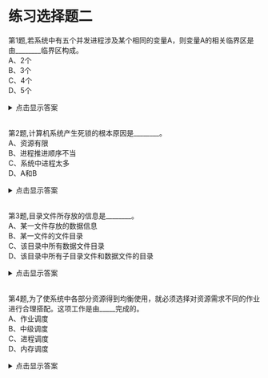 # 练习选择题二

第1题,若系统中有五个并发进程涉及某个相同的变量A，则变量A的相关临界区是由________临界区构成。  
A、2个  
B、3个  
C、4个  
D、5个  

<details><summary>点击显示答案</summary>

```
[答案] D  
[解析] 临界资源是诸进程之间应采取互斥方式访问的，也就是一次只允许一个进程访问的资源，可以为硬件，软件，变量，数据，表格，队列等，并不单指硬件资源。临界区就是每个进程中访问临界资源的那段代码。五个并发进程都涉及了变量A，每一个进程中都有访问变量A的代码，所以每个进程中都有相关临界区，因此是五个临界区构成。 
```
</details></br>



第2题,计算机系统产生死锁的根本原因是________。  
A、资源有限  
B、进程推进顺序不当  
C、系统中进程太多  
D、A和B  

<details><summary>点击显示答案</summary>

```
[答案] D  
[解析] 无。 
``` 
</details></br>


第3题,目录文件所存放的信息是________。  
A、某一文件存放的数据信息  
B、某一文件的文件目录  
C、该目录中所有数据文件目录  
D、该目录中所有子目录文件和数据文件的目录  

<details><summary>点击显示答案</summary>

```
[答案] D  
[解析] 无。 
``` 
</details></br>


第4题,为了使系统中各部分资源得到均衡使用，就必须选择对资源需求不同的作业进行合理搭配。这项工作是由_____完成的。  
A、作业调度  
B、中级调度  
C、进程调度  
D、内存调度  

<details><summary>点击显示答案</summary>

```
[答案] A  
[解析] 本题目考查作业调度的概念。作业调度的主要功能是根据作业控制块中的信息，审查系统能否满足用户作业的资源需求，以及按照一定的算法，从外存的后备队列中选取某些作业调入内存，并为它们创建进程、分配必要的资源。因此应该选择A。 
``` 
<details></br>


第5题,操作系统是一种________。  
A、系统软件  
B、系统硬件  
C、应用软件  
D、办公软件  

<details><summary>点击显示答案</summary>

```
[答案] A  
[解析] 本题主要考查操作系统是属于什么类型的软件，操作系统是系统软件，不是应用软件，也不是工具软件，更不是杀毒软件。 
``` 
</details></br>


第6题,根据文件系统的规定，要使用一个文件，应该先执行________操作。  
A、建立  
B、读写  
C、查询  
D、打开  

<details><summary>点击显示答案</summary>

```
[答案] D  
[解析] 无。 
``` 
</details></br>

第7题,一作业8：00到达系统，估计运行时间为1小时，若10：00开始执行该作业，其响应比是  ( )。
A、2  
B、1  
C、3  
D、0.5  

<details><summary>点击显示答案</summary>

```
[答案] C  
[解析] 响应比=（等待时间+要求服务时间）/要求服务时间。 
``` 
</details></br>



第8题,对计算机系统起着控制和管理作用的是________。  
A、硬件  
B、操作系统  
C、编译系统  
D、应用程序  

<details><summary>点击显示答案</summary>

```
[答案] B  
[解析] 无。 
``` 
</details></br>


第9题,为了提高设备分配的灵活性，用户申请设备时应指定________号。  
A、设备类相对  
B、设备类绝对  
C、相对  
D、绝对  

<details><summary>点击显示答案</summary>

```
[答案] A  
[解析] 用户可以向系统说明所要使用的设备类型，至于实际使用哪一台，由系统根据该类设备的分配情况来决定。有时用户可能要求同时使用几台同类设备，为了避免使用时的混乱，用户可以把自己要求使用的若干台同类设备给出编号，由用户在程序中定义的设备编号称设备的“相对号”。于是，用户总是用“设备类、相对号”来提出使用设备的要求。系统为用户分配了具体设备后，建立“绝对号”与“设备类、相对号”的对应关系。 
```
<details></br>

第10题,若干个等待占有CPU并运行的进程按一定次序链接起来的队列为（）。  
A、运行队列  
B、后备队列  
C、等待队列  
D、就绪队列  

<details><summary>点击显示答案</summary>

```
[答案] D  
[解析] 无。 
``` 
</details></br>


第11题,共享变量是指________访问的变量。  
A、只能被系统进程  
B、只能被多个进程互斥  
C、只能被用户进程  
D、可被多个进程  

<details><summary>点击显示答案</summary>

```
[答案] D  
[解析] 共享变量是指可被多个进程访问的变量。 
``` 
</details></br>


第12题,多个进程的实体能存在于同一内存中，在一段时间内都得到运行。这种性质称作进程的________。  
A、动态性  
B、并发性  
C、调度性  
D、异步性  

<details><summary>点击显示答案</summary>

```
[答案] B  
[解析] 进程具有动态性、并发性、独立性和异步性,以及结构特征,本题考查并发性。
``` 
</details></br>

第13题,________不是Unix系统的特色。  
A、"交互的分时系统"  
B、"以全局变量为中心的模块结构"  
C、"模块之间调用关系简明"  
D、"可以分成内核和外壳"  

<details><summary>点击显示答案</summary>

```
[答案] C  
[解析] 标准 UNIX 操作系统是一个交互式的分时系统，提供了一个支持程序开发全过程的基础和环境，可以支持40个终端用户 （A）可以排除掉 UNIX操作系统采用以全局变量为中心的模块结构，因而系统结构较为复杂，这主要表现在：模块间的循环调用和文件之间的全局变量问题。（B）讲的是unix的系统结构 这个也可以排除了 从结构上看，UNIX可以分为核心层和外壳层，核心层又分成与硬件接口的设备驱动、物理存储块管理的最低层及实现存储管理、文件管理、设备管理、进程管理等功能的低层。核心的外层是系统调用，它是UNIX核心的对外接口。最外层的Shell是用户与UNIX系统的接口,其他的各种实用程序和用户程序也在这一层运行。现在看看（D）也可以排除了 答案就是（c）啦。
``` 
<details>


第14题,为了进行对紧急进程或者重要进程调度，调度算法应该采用________。  
A、先来先服务调度算法  
B、优先级调度算法  
C、短执行优先调度算法  
D、时间片轮转调度算法  

<details><summary>点击显示答案</summary>

```
[答案] B  
[解析] 本题考查进程的调度算法。 进程调度的算法是服务于系统目标的策略，对于不同的系统与系统目标，常采用不同的调度算法，常见的调度算法有如下几种： (1)先来先服务调度算法(FCFS)：按进程提交的先后次序调度。 (2)优先数调度算法：优先数反映了进程优先级，就绪队列按优先数排队，有两种确定优先级的方法，即静态优先级和动态优先级。静态优先级是指进程的优先级在进程开始执行前确定，执行过程中不变；而动态优先级则可以在进程执行过程中改变。 (3)定时轮转法：就绪队列按FCFS方式排队。每个进程执行一次占有处理器时间都不超过规定的时间单位(时间片)，若超过，则自行释放自己所占有的CPU而排到就绪队列的末尾，等待下一次调度。同时，进程调度程序又去调度当前就绪队列中的第一个进程。 (4)短作业优先调度算法：按作业的估计运行时间调度，估计运行时间短的作业优先调度。该算法不利于长作业，可能会使一个估计运行时间长的作业迟迟得不到服务。此调度算法一般用于页面调度，不用于进程调度。 根据上述各算法的性质，我们知道，为了对紧急进程或重要进程进行及时调度，应该采用优先级进程调度算法，给紧急进程或重要进程赋予高的优先级，这样就能保证该进程能立即得到调度。
```
<details> 



第15题,以下著名的操作系统中，属于多用户分时系统的是________。  
A、DOS系统  
B、Windows NT系统  
C、UNIX系统  
D、OS/2系统  

<details><summary>点击显示答案</summary>

```
[答案] C  
[解析] 无。
``` 
</details></br>


第16题,进程所请求的一次打印输出结束后，将使进程状态从________  
A、运行态变为就绪态  
B、运行态变为等待态  
C、就绪态变为运行态  
D、等待态变为就绪态  

<details><summary>点击显示答案</summary>

```
[答案]   
[解析] 无。
``` 
</details></br>


第17题,产生系统死锁的原因可能是由于________  
A、进程释放资源  
B、一个进程进入死循环  
C、多个进程竞争，资源出现了循环等待  
D、多个进程竞争共享型设备  

<details><summary>点击显示答案</summary>

```
[答案]   
[解析] 无。
``` 
</details></br>


第18题,________不是分时系统的基本特征：  
A、同时性  
B、独立性  
C、实时性  
D、交互性  

<details><summary>点击显示答案</summary>

```
[答案]   
[解析] 无。
``` 
</details></br>


第19题,在操作系统中同时存在多个进程，它们________。  
A、不能共享系统资源  
B、不能调用同一段程序代码  
C、可以共享允许共享的系统资源  
D、可以共享所有的系统资源  

<details><summary>点击显示答案</summary>

```
[答案]   
[解析] 无。
``` 
</details></br>


第20题,MS-DOS的存贮管理采用了( )。  
A、段式存贮管理  
B、段页式存贮管理  
C、单用户连续存贮管理  
D、固定式分区存贮管理  

<details><summary>点击显示答案</summary>

```
[答案]   
[解析] 无。
``` 
</details></br>


第21题,排队等待时间最长的作业被优先调度，这种算法是（）。  
A、优先级调度  
B、响应比高优先  
C、短作业优先  
D、先来先服务  

<details><summary>点击显示答案</summary>

```
[答案]   
[解析] 无。
``` 
</details></br>


第22题,UNIX系统中，进程调度采用的技术是________  
A、时间片轮转  
B、先来先服务  
C、静态优先数  
D、动态优先数  

<details><summary>点击显示答案</summary>

```
[答案]   
[解析] 无。
``` 
</details></br>


第23题,为保证系统数据库的完整性，可以把信号量定义为某个库文件（或记录）的锁，初值为1，任何进程存取该库文件（或记录）之前先对它作一个操作，存取之后对它作一个（），从而做到对该文件（或记录）任一时刻只有一个进程可存取，但要注意使用不当引起的死锁。  
A、联机操作  
B、V操作  
C、输出操作  
D、读操作  
E、写操作
F、P操作

<details><summary>点击显示答案</summary>

```
[答案]   
[解析] 无。
``` 
</details></br>


第24题,若当前进程因时间片用完而让出处理机时，该进程应转变为________状态。  
A、就绪  
B、等待  
C、运行  
D、完成  

<details><summary>点击显示答案</summary>

```
[答案]   
[解析] 无。
``` 
</details></br>


第25题,文件安全管理中，（）安全管理规定用户对目录或文件的访问权限。  
A、系统级  
B、用户级  
C、目录级  
D、文件级  

<details><summary>点击显示答案</summary>

```
[答案]   
[解析] 无。
``` 
</details></br>



第26题,下列算法中用于磁盘移臂调度的是( )。  
A、时间片轮转法  
B、LRU算法  
C、最短寻找时间优先算法  
D、优先级高者优先算法  

<details><summary>点击显示答案</summary>

```
[答案]   
[解析] 无。
``` 
</details></br>


第27题,在请求分页内存管理的页表表项中，其中修改位供（）时参考。  
A、分配页面  
B、置换页面  
C、程序访问  
D、换出页面  
E、调入页面

<details><summary>点击显示答案</summary>

```
[答案]   
[解析] 无。
``` 
</details></br>


第28题,运行时间最短的作业被优先调度，这种企业调度算法是________。  
A、优先级调度  
B、响应比高者优先  
C、短作业优先  
D、先来先服务  

<details><summary>点击显示答案</summary>

```
[答案]   
[解析] 无。
``` 
</details></br>


第29题,文件系统最基本的功能是实现按名存取。  
A、错误  
B、正确  

<details><summary>点击显示答案</summary>

```
[答案]   
[解析] 无。
``` 
</details></br>


第30题,请求页式管理中，动态地址变换是在作业或进程装入时完成的。  
A、错误  
B、正确  

<details><summary>点击显示答案</summary>

```
[答案]   
[解析] 无。
``` 
</details></br>


第31题,页式存储管理中，一个作业可以占用不连续的内存空间，而段式存储管理，一个作业则是占用连续的内存空间。  
A、错误  
B、正确  

<details><summary>点击显示答案</summary>

```
[答案]   
[解析] 无。
``` 
</details></br>



第32题,段式虚存是以段为单位对换而页式虚存是以页为单位对换。  
A、错误  
B、正确  

<details><summary>点击显示答案</summary>

```
[答案]   
[解析] 无。
``` 
</details></br>


第33题,通道一旦被启动就能独立于CPU运行，这样可使CPU和通道并行操作。  
A、错误  
B、正确  

<details><summary>点击显示答案</summary>

```
[答案]   
[解析] 无。
``` 
</details></br>



第34题,批处理系统的主要优点是系统的吞吐量大，资源利用率高，系统的开销较小。  
A、错误  
B、正确  

<details><summary>点击显示答案</summary>

```
[答案]   
[解析] 无。
``` 
</details></br>


第35题,进程可以删除自己的PCB表。  
A、错误  
B、正确  

<details><summary>点击显示答案</summary>

```
[答案]   
[解析] 无。
``` 
</details></br>


第36题,并发性是指若干个事件在不同时刻发生。  
A、错误  
B、正确  

<details><summary>点击显示答案</summary>

```
[答案]   
[解析] 无。
``` 
</details></br>


第37题,分页式存储管理中， 页的大小可以是不相等的。  
A、错误  
B、正确  

<details><summary>点击显示答案</summary>

```
[答案]   
[解析] 无。
``` 
</details></br>


第38题,虚似管理和实存管理的主要区别是虚存区分逻辑地址和物理地址，实存不分。  
A、错误  
B、正确  

<details><summary>点击显示答案</summary>

```
[答案]   
[解析] 无。
``` 
</details></br>


第39题,分时系统中，时间片越小越好。  
A、错误  
B、正确  

<details><summary>点击显示答案</summary>

```
[答案]   
[解析] 无。
``` 
</details></br>


第40题,虚存容量的扩大是以牺牲CPU工作时间以及内、外存交换时间为代价的。  
A、错误  
B、正确  

<details><summary>点击显示答案</summary>

```
[答案]   
[解析] 无。
``` 
</details></br>

第41题,文件系统最基本的功能是实现按名存取。  
A、错误  
B、正确  

<details><summary>点击显示答案</summary>

```
[答案]   
[解析] 无。
``` 
</details></br>


第42题,虚似管理和实存管理的主要区别是实存要求一程序必须全部装入内存才开始运行，虚存允许程序在过程中逐步装入。  
A、错误  
B、正确  


<details><summary>点击显示答案</summary>

```
[答案]   
[解析] 无。
``` 
</details></br>

第43题,银行家算法是防止死锁发生的方法之一。  
A、错误  
B、正确  

<details><summary>点击显示答案</summary>

```
[答案]   
[解析] 无。
``` 
</details></br>


第44题,在单CPU系统中，一个处于等待状态的进程一旦分配了CPU，即进入运行状态。  
A、错误  
B、正确  

<details><summary>点击显示答案</summary>

```
[答案]   
[解析] 无。
``` 
</details></br>


第45题,原语是一种不可分割的操作。  
A、错误  
B、正确  

<details><summary>点击显示答案</summary>

```
[答案]   
[解析] 无。
``` 
</details></br>


第46题,存储管理中的地址转换仅需在CPU中设置一个控制寄存器的是多个固定分区管理。  
A、错误  
B、正确  

<details><summary>点击显示答案</summary>

```
[答案]   
[解析] 无。
``` 
</details></br>


第47题,虚拟存储器是从物理上扩充内存容量。  
A、错误  
B、正确  

<details><summary>点击显示答案</summary>

```
[答案]   
[解析] 无。
``` 
</details></br>


第48题,有关设备的管理中,申请设备时指定设备相对号使设备分配的灵活性强.  
A、错误  
B、正确  

<details><summary>点击显示答案</summary>

```
[答案]   
[解析] 无。
``` 
</details></br>